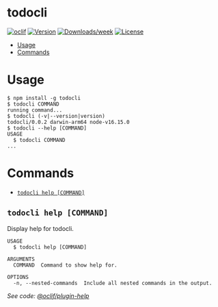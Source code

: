 todocli
=======



[![oclif](https://img.shields.io/badge/cli-oclif-brightgreen.svg)](https://oclif.io)
[![Version](https://img.shields.io/npm/v/todocli.svg)](https://npmjs.org/package/ming-todocli)
[![Downloads/week](https://img.shields.io/npm/dw/todocli.svg)](https://npmjs.org/package/ming-todocli)
[![License](https://img.shields.io/npm/l/todocli.svg)](https://github.com/mingderwang/ming-todocli/blob/master/package.json)

<!-- toc -->
* [Usage](#usage)
* [Commands](#commands)
<!-- tocstop -->
# Usage
<!-- usage -->
```sh-session
$ npm install -g todocli
$ todocli COMMAND
running command...
$ todocli (-v|--version|version)
todocli/0.0.2 darwin-arm64 node-v16.15.0
$ todocli --help [COMMAND]
USAGE
  $ todocli COMMAND
...
```
<!-- usagestop -->
# Commands
<!-- commands -->
* [`todocli help [COMMAND]`](#todocli-help-command)

## `todocli help [COMMAND]`

Display help for todocli.

```
USAGE
  $ todocli help [COMMAND]

ARGUMENTS
  COMMAND  Command to show help for.

OPTIONS
  -n, --nested-commands  Include all nested commands in the output.
```

_See code: [@oclif/plugin-help](https://github.com/oclif/plugin-help/blob/v5.1.12/src/commands/help.ts)_
<!-- commandsstop -->
